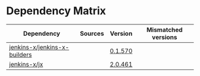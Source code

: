 # Dependency Matrix

Dependency | Sources | Version | Mismatched versions
---------- | ------- | ------- | -------------------
[jenkins-x/jenkins-x-builders](https://github.com/jenkins-x/jenkins-x-builders) |  | [0.1.570]() | 
[jenkins-x/jx](https://github.com/jenkins-x/jx) |  | [2.0.461](https://github.com/jenkins-x/jx/releases/tag/v2.0.461) | 
